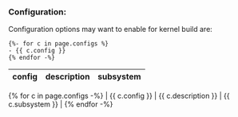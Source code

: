 ### Configuration:

Configuration options may want to enable for kernel build are:


```
{%- for c in page.configs %}
- {{ c.config }}
{% endfor -%}
```

| config | description | subsystem |
---------|-------------|-----------|
{% for c in page.configs -%}
| {{ c.config }} | {{ c.description }} | {{ c.subsystem }} |
{% endfor -%}


